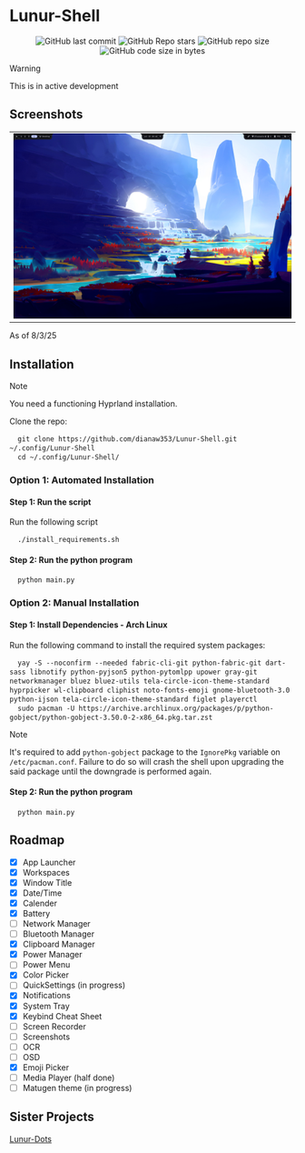 # Lunur-Shell


<div align=center>
  
![GitHub last commit](https://img.shields.io/github/last-commit/dianaw353/Lunur-Shell?style=for-the-badge&labelColor=101418&color=9ccbfb)
![GitHub Repo stars](https://img.shields.io/github/stars/dianaw353/Lunur-Shell?style=for-the-badge&labelColor=101418&color=b9c8da)
![GitHub repo size](https://img.shields.io/github/repo-size/dianaw353/Lunur-Shell?style=for-the-badge&labelColor=101418&color=d3bfe6)
![GitHub code size in bytes](https://img.shields.io/github/languages/code-size/dianaw353/Lunur-Shell?style=for-the-badge&labelColor=292324&color=CBA6F7)

</div>

> [!WARNING]  
> This is in active development

## Screenshots

<table align="center">
  <tr>
    <td colspan="4"><img src="assets/screenshots/main.png"></td>
  </tr>
</table>

As of 8/3/25

## Installation

> [!NOTE]
> You need a functioning Hyprland installation.

Clone the repo:

```
  git clone https://github.com/dianaw353/Lunur-Shell.git ~/.config/Lunur-Shell
  cd ~/.config/Lunur-Shell/
```
### Option 1: Automated Installation

#### Step 1: Run the script

Run the following script

```
  ./install_requirements.sh
```

#### Step 2: Run the python program

```
  python main.py
```

### Option 2: Manual Installation

#### Step 1: Install Dependencies - Arch Linux

Run the following command to install the required system packages:
```
  yay -S --noconfirm --needed fabric-cli-git python-fabric-git dart-sass libnotify python-pyjson5 python-pytomlpp upower gray-git networkmanager bluez bluez-utils tela-circle-icon-theme-standard hyprpicker wl-clipboard cliphist noto-fonts-emoji gnome-bluetooth-3.0 python-ijson tela-circle-icon-theme-standard figlet playerctl
  sudo pacman -U https://archive.archlinux.org/packages/p/python-gobject/python-gobject-3.50.0-2-x86_64.pkg.tar.zst 
```
> [!NOTE]
> It's required to add `python-gobject` package to the `IgnorePkg` variable on `/etc/pacman.conf`. Failure to do so will crash the shell upon upgrading the said package until the downgrade is performed again.

#### Step 2: Run the python program

```
  python main.py
```

## Roadmap

- [x] App Launcher
- [x] Workspaces
- [x] Window Title
- [x] Date/Time
- [x] Calender
- [x] Battery
- [ ] Network Manager
- [ ] Bluetooth Manager
- [x] Clipboard Manager
- [x] Power Manager
- [ ] Power Menu
- [x] Color Picker
- [ ] QuickSettings (in progress)
- [x] Notifications
- [x] System Tray
- [x] Keybind Cheat Sheet
- [ ] Screen Recorder
- [ ] Screenshots
- [ ] OCR
- [ ] OSD
- [x] Emoji Picker
- [ ] Media Player (half done)
- [ ] Matugen theme (in progress)

## Sister Projects

[Lunur-Dots](https://github.com/dianaw353/Lunur-Dots)
